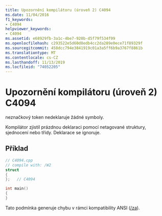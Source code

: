 ```yaml
---
title: Upozornění kompilátoru (úroveň 2) C4094
ms.date: 11/04/2016
f1_keywords:
- C4094
helpviewer_keywords:
- C4094
ms.assetid: e68929fb-3a1c-4be7-920b-d5f79f534f99
ms.openlocfilehash: c293522e5d60d0edb4cc2da289e0ece71f89329f
ms.sourcegitcommit: 458dcc794e3841919c01a3a5ff6b9a3767f8861b
ms.translationtype: MT
ms.contentlocale: cs-CZ
ms.lasthandoff: 11/13/2019
ms.locfileid: "74052205"
---
```

# <a name="compiler-warning-level-2-c4094"></a>Upozornění kompilátoru (úroveň 2) C4094

neznačkový token nedeklaruje žádné symboly.

Kompilátor zjistil prázdnou deklaraci pomocí netagované struktury, sjednocení nebo třídy. Deklarace se ignoruje.

## <a name="example"></a>Příklad

```cpp
// C4094.cpp
// compile with: /W2
struct
{
};   // C4094

int main()
{
}
```

Tato podmínka generuje chybu v rámci kompatibility ANSI ([/za](../../build/reference/za-ze-disable-language-extensions.md)).